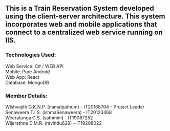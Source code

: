 ## This is a Train Reservation System developed using the client-server architecture. This system incorporates web and mobile applications that connect to a centralized web service running on IIS.

### Technologies Used:
Web Service: C# / WEB API <br />
Mobile: Pure Android <br />
Web App: React <br />
Database: MongoDB <br />

### Member Details:
Wishvajith G.K.N.P. (namalpathum) - IT20168704 - Project Leader <br />
Senaweera T.I.S. (ishmaSenaweera) - IT20123468 <br />
Weeratunga G.S. (sathmini) - IT19087252 <br />
Wijerathne D.M.R. (ravindu629) - IT19208022 <br />
